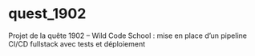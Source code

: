 # quest_1902
Projet de la quête 1902 – Wild Code School : mise en place d’un pipeline CI/CD fullstack avec tests et déploiement
